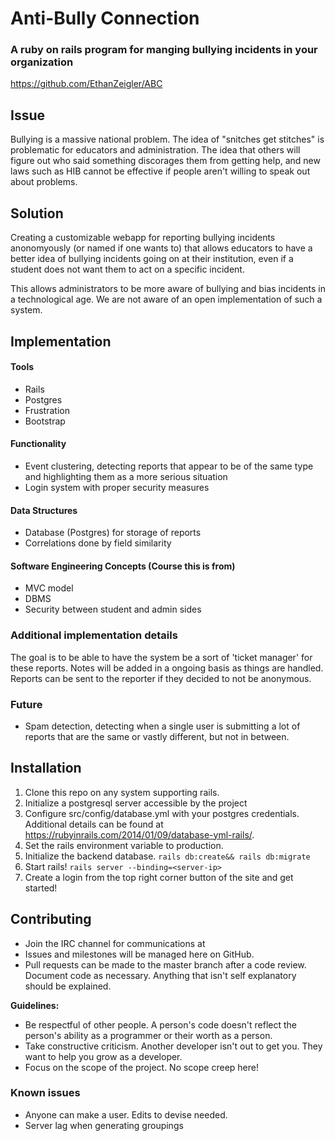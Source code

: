 # Anti-Bully Connection
### A ruby on rails program for manging bullying incidents in your organization

https://github.com/EthanZeigler/ABC

## Issue

Bullying is a massive national problem. The idea of "snitches get stitches" is problematic for educators and administration. The idea that others will figure out who said something discorages them from getting help, and new laws such as HIB cannot be effective if people aren't willing to speak out about problems.

## Solution

Creating a customizable webapp for reporting bullying incidents anonomyously (or named if one wants to) that allows educators to have a better idea of bullying incidents going on at their institution, even if a student does not want them to act on a specific incident.


This allows administrators to be more aware of bullying and bias incidents in a technological age. We are not aware of an open implementation of such a system.

## Implementation

#### Tools

- Rails
- Postgres
- Frustration
- Bootstrap

#### Functionality
- Event clustering, detecting reports that appear to be of the same type and highlighting them as a more serious situation
- Login system with proper security measures

#### Data Structures
- Database (Postgres) for storage of reports
- Correlations done by field similarity

#### Software Engineering Concepts (Course this is from)
- MVC model
- DBMS
- Security between student and admin sides


### Additional implementation details

The goal is to be able to have the system be a sort of 'ticket manager' for these reports. Notes will be added in a ongoing basis as things are handled. Reports can be sent to the reporter if they decided to not be anonymous. 

### Future
- Spam detection, detecting when a single user is submitting a lot of reports that are the same or vastly different, but not in between.

## Installation
1. Clone this repo on any system supporting rails.
2. Initialize a postgresql server accessible by the project
3. Configure src/config/database.yml with your postgres credentials. Additional details can be found at https://rubyinrails.com/2014/01/09/database-yml-rails/.
4. Set the rails environment variable to production.
5. Initialize the backend database. `rails db:create&& rails db:migrate`
6. Start rails! `rails server --binding=<server-ip>`
7. Create a login from the top right corner button of the site and get started!

## Contributing
- Join the IRC channel for communications at <insert here>
- Issues and milestones will be managed here on GitHub.
- Pull requests can be made to the master branch after a code review. Document code as necessary. Anything that isn't self explanatory should be explained.

**Guidelines:**
- Be respectful of other people. A person's code doesn't reflect the person's ability as a programmer or their worth as a person.
- Take constructive criticism. Another developer isn't out to get you. They want to help you grow as a developer.
- Focus on the scope of the project. No scope creep here!

### Known issues
- Anyone can make a user. Edits to devise needed.
- Server lag when generating groupings
